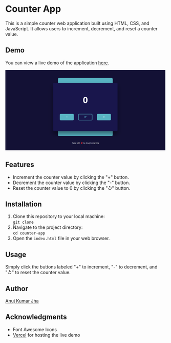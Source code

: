<h1>Counter App</h1>

<p>This is a simple counter web application built using HTML, CSS, and JavaScript. It allows users to increment, decrement, and reset a counter value.</p>

<h2>Demo</h2>

<p>You can view a live demo of the application <a href="https://counter-git-main-its-jhaanuj-21s-projects.vercel.app/">here</a>.</p>
<img src="Screenshot 2024-04-30 042806.png" alt="Counter App Screenshot" width="500">

<h2>Features</h2>
<ul>
        <li>Increment the counter value by clicking the "+" button.</li>
        <li>Decrement the counter value by clicking the "-" button.</li>
        <li>Reset the counter value to 0 by clicking the "↺" button.</li>
</ul>

<h2>Installation</h2>
<ol>
        <li>Clone this repository to your local machine:</li>
        <code>git clone <repository_url></code>
        <li>Navigate to the project directory:</li>
        <code>cd counter-app</code>
        <li>Open the <code>index.html</code> file in your web browser.</li>
    </ol>

<h2>Usage</h2>
<p>Simply click the buttons labeled "+" to increment, "-" to decrement, and "↺" to reset the counter value.</p>

<h2>Author</h2>
<p><a href="https://github.com/its-jhaanuj-21">Anuj Kumar Jha</a></p>

 <h2>Acknowledgments</h2>
<ul>
        <li>Font Awesome Icons</li>
        <li><a href="https://vercel.com/">Vercel</a> for hosting the live demo</li>
    </ul>
